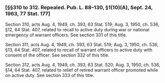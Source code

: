 ### [§§310 to 312. Repealed. Pub. L. 88–130, §1(10)(A), Sept. 24, 1963, 77 Stat. 177] ###

Section 310, acts Aug. 4, 1949, ch. 393, 63 Stat. 519; Aug. 3, 1950, ch. 536, §12, 64 Stat. 407, related to recall to active duty during war or national emergency of warrant officers. See section 331 of this title.

Section 311, acts Aug. 4, 1949, ch. 393, 63 Stat. 519; Aug. 3, 1950, ch. 536, §13, 64 Stat. 407, related to recall of warrant officers to active duty with consent of the officer. See section 332 of this title.

Section 312, acts Aug. 4, 1949, ch. 393, 63 Stat. 520; Aug. 3, 1950, ch. 536, §14, 64 Stat. 407, related to relief of retired warrant officer promoted while on active duty. See section 333 of this title.